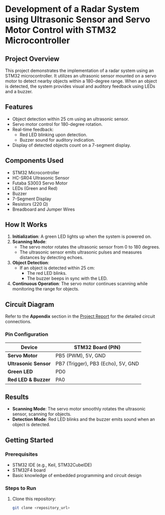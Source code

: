 # Development of a Radar System using Ultrasonic Sensor and Servo Motor Control with STM32 Microcontroller

## Project Overview
This project demonstrates the implementation of a radar system using an STM32 microcontroller. It utilizes an ultrasonic sensor mounted on a servo motor to detect nearby objects within a 180-degree range. When an object is detected, the system provides visual and auditory feedback using LEDs and a buzzer.

## Features
- Object detection within 25 cm using an ultrasonic sensor.
- Servo motor control for 180-degree rotation.
- Real-time feedback:
  - Red LED blinking upon detection.
  - Buzzer sound for auditory indication.
- Display of detected objects count on a 7-segment display.

## Components Used
- STM32 Microcontroller
- HC-SR04 Ultrasonic Sensor
- Futaba S3003 Servo Motor
- LEDs (Green and Red)
- Buzzer
- 7-Segment Display
- Resistors (220 Ω)
- Breadboard and Jumper Wires

## How It Works
1. **Initialization**: A green LED lights up when the system is powered on.
2. **Scanning Mode**:
   - The servo motor rotates the ultrasonic sensor from 0 to 180 degrees.
   - The ultrasonic sensor emits ultrasonic pulses and measures distances by detecting echoes.
3. **Object Detection**:
   - If an object is detected within 25 cm:
     - The red LED blinks.
     - The buzzer beeps in sync with the LED.
4. **Continuous Operation**: The servo motor continues scanning while monitoring the range for objects.

## Circuit Diagram
Refer to the **Appendix** section in the [Project Report](PROJECT_REPORT_doc.pdf) for the detailed circuit connections.

### Pin Configuration
| Device             | STM32 Board (PIN)  |
|--------------------|--------------------|
| **Servo Motor**    | PB5 (PWM), 5V, GND |
| **Ultrasonic Sensor** | PB7 (Trigger), PB3 (Echo), 5V, GND |
| **Green LED**      | PD0                |
| **Red LED & Buzzer** | PA0               |

## Results
- **Scanning Mode**: The servo motor smoothly rotates the ultrasonic sensor, scanning for objects.
- **Detection Mode**: Red LED blinks and the buzzer emits sound when an object is detected.

## Getting Started
### Prerequisites
- STM32 IDE (e.g., Keil, STM32CubeIDE)
- STM32F4 board
- Basic knowledge of embedded programming and circuit design

### Steps to Run
1. Clone this repository:
   ```bash
   git clone <repository_url>
